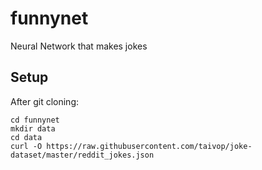 # funnynet
Neural Network that makes jokes

## Setup
After git cloning:
```
cd funnynet
mkdir data
cd data
curl -O https://raw.githubusercontent.com/taivop/joke-dataset/master/reddit_jokes.json
```
